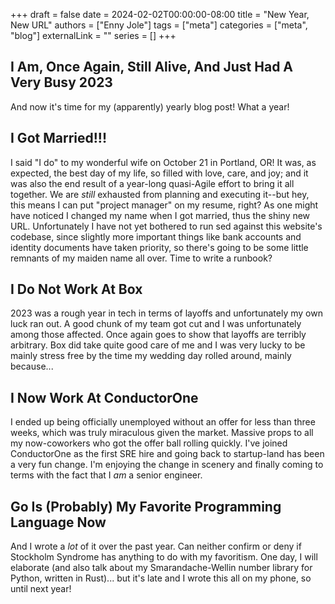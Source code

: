 +++ 
draft = false 
date = 2024-02-02T00:00:00-08:00 
title = "New Year, New URL"
authors = ["Enny Jole"] 
tags = ["meta"] 
categories = ["meta", "blog"] 
externalLink = "" 
series = []
+++

## I Am, Once Again, Still Alive, And Just Had A Very Busy 2023
And now it's time for my (apparently) yearly blog post! What a year!

## I Got Married!!!
I said "I do" to my wonderful wife on October 21 in Portland, OR! It was, as expected, the best day of my life, so filled with love, care, and joy; and it was also the end result of a year-long quasi-Agile effort to bring it all together. We are _still_ exhausted from planning and executing it--but hey, this means I can put "project manager" on my resume, right?
As one might have noticed I changed my name when I got married, thus the shiny new URL. Unfortunately I have not yet bothered to run sed against this website's codebase, since slightly more important things like bank accounts and identity documents have taken priority, so there's going to be some little remnants of my maiden name all over. Time to write a runbook?

## I Do Not Work At Box
2023 was a rough year in tech in terms of layoffs and unfortunately my own luck ran out. A good chunk of my team got cut and I was unfortunately among those affected. Once again goes to show that layoffs are terribly arbitrary.
Box did take quite good care of me and I was very lucky to be mainly stress free by the time my wedding day rolled around, mainly because...

## I Now Work At ConductorOne
I ended up being officially unemployed without an offer for less than three weeks, which was truly miraculous given the market. Massive props to all my now-coworkers who got the offer ball rolling quickly.
I've joined ConductorOne as the first SRE hire and going back to startup-land has been a very fun change. I'm enjoying the change in scenery and finally coming to terms with the fact that I _am_ a senior engineer.

## Go Is (Probably) My Favorite Programming Language Now
And I wrote a _lot_ of it over the past year. Can neither confirm or deny if Stockholm Syndrome has anything to do with my favoritism.
One day, I will elaborate (and also talk about my Smarandache-Wellin number library for Python, written in Rust)... but it's late and I wrote this all on my phone, so until next year!